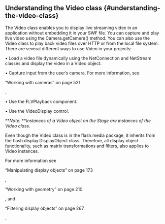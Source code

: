 ## Understanding the Video class {#understanding-the-video-class}

The Video class enables you to display live streaming video in an application without embedding it in your SWF file. You can capture and play live video using the Camera.getCamera() method. You can also use the Video class to play back video files over HTTP or from the local file system. There are several different ways to use Video in your projects:

• Load a video file dynamically using the NetConnection and NetStream classes and display the video in a Video object.

• Capture input from the user’s camera. For more information, see

“Working with cameras” on page 521

.

• Use the FLVPlayback component.

• Use the VideoDisplay control.

**_Note:_ **_Instances of a Video object on the Stage are instances of the Video class._

Even though the Video class is in the flash.media package, it inherits from the flash.display.DisplayObject class. Therefore, all display object functionality, such as matrix transformations and filters, also applies to Video instances.

For more information see

“Manipulating display objects” on page 173

,

“Working with geometry” on page 210

, and

“Filtering display objects” on page 267

.